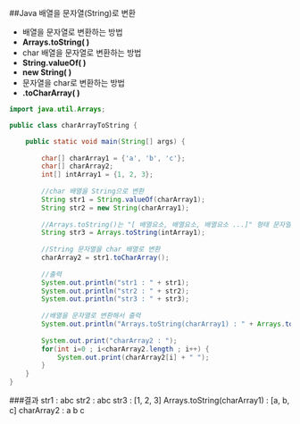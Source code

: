 ##Java 배열을 문자열(String)로 변환
- 배열을 문자열로 변환하는 방법
 - **Arrays.toString( )**
- char 배열을 문자열로 변환하는 방법
 - **String.valueOf( )**
 - **new String( )**
- 문자열을 char로 변환하는 방법
 - **.toCharArray( )**
 
 
 
```java
import java.util.Arrays;

public class charArrayToString {

	public static void main(String[] args) {
		
		char[] charArray1 = {'a', 'b', 'c'};
		char[] charArray2;
		int[] intArray1 = {1, 2, 3};
		
		//char 배열을 String으로 변환
		String str1 = String.valueOf(charArray1);
		String str2 = new String(charArray1);
		
		//Arrays.toString()는 "[ 배열요소, 배열요소, 배열요소 ...]" 형태 문자열 변환
		String str3 = Arrays.toString(intArray1);
		
		//String 문자열을 char 배열로 변환
		charArray2 = str1.toCharArray();
		
		//출력
		System.out.println("str1 : " + str1);
		System.out.println("str2 : " + str2);
		System.out.println("str3 : " + str3);
        
        //배열을 문자열로 변환해서 출력
		System.out.println("Arrays.toString(charArray1) : " + Arrays.toString(charArray1)); 
		
        System.out.print("charArray2 : ");
		for(int i=0 ; i<charArray2.length ; i++) {
			System.out.print(charArray2[i] + " ");
		}
	}
}

```

###결과
str1 : abc
str2 : abc
str3 : [1, 2, 3]
Arrays.toString(charArray1) : [a, b, c]
charArray2 : a b c 